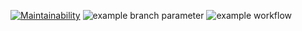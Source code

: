 [![Maintainability](https://api.codeclimate.com/v1/badges/a99a88d28ad37a79dbf6/maintainability)](https://codeclimate.com/github/codeclimate/codeclimate/maintainability)
![example branch parameter](https://github.com/github/docs/actions/workflows/main.yml/badge.svg?branch=restart)
![example workflow](https://github.com/github/docs/actions/workflows/hexlet-check.yml/badge.svg)
